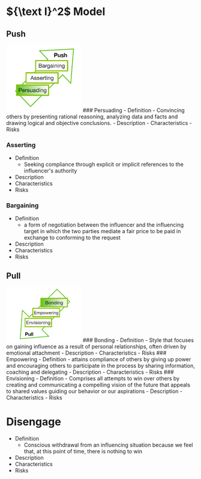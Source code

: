 # ${\text I}^2$ Model 
## Push 
<img src="https://github.com/ICH-BIN-HXM/images_Leadership_Business_Communication/blob/main/Scrennshot_2024-01-19_20-38-14.png?raw=" width="200" /> 
### Persuading 
- Definition 
	- Convincing others by presenting rational reasoning, analyzing data and facts and drawing logical and objective conclusions. 
- Description 
- Characteristics 
- Risks 

### Asserting 
- Definition 
	- Seeking compliance through explicit or implicit references to the influencer's authority 
- Description 
- Characteristics 
- Risks 

### Bargaining 
- Definition 
	- a form of negotiation between the influencer and the influencing target in which the two parties mediate a fair price to be paid in exchange to conforming to the request 
- Description 
- Characteristics 
- Risks 

## Pull 
<img src="https://github.com/ICH-BIN-HXM/images_Leadership_Business_Communication/blob/main/Scrennshot_2024-01-19_21-03-59.png?raw=" width="200" /> 
### Bonding 
- Definition 
	- Style that focuses on gaining influence as a result of personal relationships, often driven by emotional attachment 
- Description 
- Characteristics 
- Risks 
### Empowering 
- Definition 
	- attains compliance of others by giving up power and encouraging others to participate in the process by sharing information, coaching and delegating 
- Description 
- Characteristics 
- Risks 
### Envisioning 
- Definition 
	- Comprises all attempts to win over others by creating and communicating a compelling vision of the future that appeals to shared values guiding our behavior or our aspirations 
- Description 
- Characteristics 
- Risks 

# Disengage 
- Definition 
	- Conscious withdrawal from an influencing situation because we feel that, at this point of time, there is nothing to win 
- Description 
- Characteristics 
- Risks 